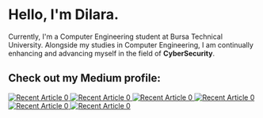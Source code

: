 # Hello, I'm Dilara. 
Currently, I'm a Computer Engineering student at Bursa Technical University. Alongside my studies in Computer Engineering, I am continually enhancing and advancing myself in the field of **CyberSecurity**.

## Check out my Medium profile:

<a target="_blank" href="https://github-readme-medium-recent-article.vercel.app/medium/@dilaraunsal9/0"><img src="https://github-readme-medium-recent-article.vercel.app/medium/@dilaraunsal9/0" alt="Recent Article 0"> 
<a target="_blank" href="https://github-readme-medium-recent-article.vercel.app/medium/@dilaraunsal9/1"><img src="https://github-readme-medium-recent-article.vercel.app/medium/@dilaraunsal9/1" alt="Recent Article 0"> 
<a target="_blank" href="https://github-readme-medium-recent-article.vercel.app/medium/@dilaraunsal9/2"><img src="https://github-readme-medium-recent-article.vercel.app/medium/@dilaraunsal9/2" alt="Recent Article 0"> 
<a target="_blank" href="https://github-readme-medium-recent-article.vercel.app/medium/@dilaraunsal9/3"><img src="https://github-readme-medium-recent-article.vercel.app/medium/@dilaraunsal9/3" alt="Recent Article 0"> 
<a target="_blank" href="https://github-readme-medium-recent-article.vercel.app/medium/@dilaraunsal9/4"><img src="https://github-readme-medium-recent-article.vercel.app/medium/@dilaraunsal9/4" alt="Recent Article 0">
<a target="_blank" href="https://github-readme-medium-recent-article.vercel.app/medium/@dilaraunsal9/5"><img src="https://github-readme-medium-recent-article.vercel.app/medium/@dilaraunsal9/5" alt="Recent Article 0">

